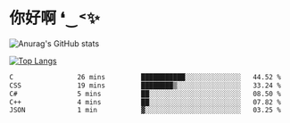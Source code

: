 # 你好啊 ❛‿˂✨

![Anurag's GitHub stats](https://github-readme-stats.vercel.app/api?username=ZombieFly&count_private=true&show_icons=true)

[![Top Langs](https://github-readme-stats.vercel.app/api/top-langs/?username=ZombieFly&layout=compact&count_private=true&hide=Ruby,makefile)](https://github.com/anuraghazra/github-readme-stats)

<!--START_SECTION:waka-->

```txt
C                26 mins         ███████████░░░░░░░░░░░░░░   44.52 %
CSS              19 mins         ████████▒░░░░░░░░░░░░░░░░   33.24 %
C#               5 mins          ██░░░░░░░░░░░░░░░░░░░░░░░   08.50 %
C++              4 mins          ██░░░░░░░░░░░░░░░░░░░░░░░   07.82 %
JSON             1 min           ▓░░░░░░░░░░░░░░░░░░░░░░░░   03.25 %
```

<!--END_SECTION:waka-->
